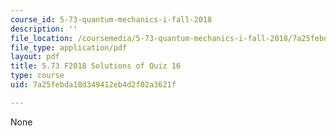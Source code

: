 ```yaml
---
course_id: 5-73-quantum-mechanics-i-fall-2018
description: ''
file_location: /coursemedia/5-73-quantum-mechanics-i-fall-2018/7a25febda18d349412eb4d2f02a3621f_MIT5_73F18_quiz16_soln.pdf
file_type: application/pdf
layout: pdf
title: 5.73 F2018 Solutions of Quiz 16
type: course
uid: 7a25febda18d349412eb4d2f02a3621f

---
```

None